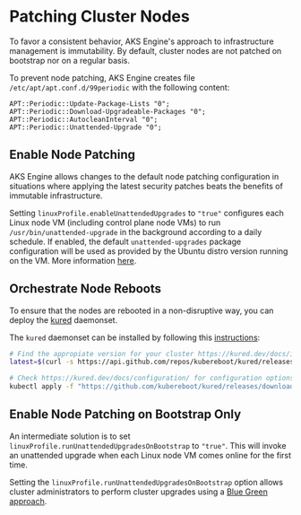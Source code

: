 # Patching Cluster Nodes

To favor a consistent behavior, AKS Engine's approach to infrastructure management is immutability.
By default, cluster nodes are not patched on bootstrap nor on a regular basis. 

To prevent node patching, AKS Engine creates file `/etc/apt/apt.conf.d/99periodic` with the following content:

```
APT::Periodic::Update-Package-Lists "0";
APT::Periodic::Download-Upgradeable-Packages "0";
APT::Periodic::AutocleanInterval "0";
APT::Periodic::Unattended-Upgrade "0";
```

## Enable Node Patching

AKS Engine allows changes to the default node patching configuration in situations where applying the latest security patches beats the benefits of immutable infrastructure.

Setting `linuxProfile.enableUnattendedUpgrades` to `"true"` configures each Linux node VM (including control plane node VMs) to run `/usr/bin/unattended-upgrade` in the background according to a daily schedule. If enabled, the default `unattended-upgrades` package configuration will be used as provided by the Ubuntu distro version running on the VM. More information [here](https://help.ubuntu.com/community/AutomaticSecurityUpdates).

## Orchestrate Node Reboots

To ensure that the nodes are rebooted in a non-disruptive way, you can deploy the [kured](https://github.com/weaveworks/kured) daemonset.

The `kured` daemonset can be installed by following this [instructions](https://kured.dev/docs/installation/):

```bash
# Find the appropiate version for your cluster https://kured.dev/docs/installation/#kubernetes--os-compatibility
latest=$(curl -s https://api.github.com/repos/kubereboot/kured/releases | jq -r '.[0].tag_name')

# Check https://kured.dev/docs/configuration/ for configuration options
kubectl apply -f "https://github.com/kubereboot/kured/releases/download/$latest/kured-$latest-dockerhub.yaml"
```

## Enable Node Patching on Bootstrap Only

An intermediate solution is to set `linuxProfile.runUnattendedUpgradesOnBootstrap` to `"true"`. This will invoke an unattended upgrade when each Linux node VM comes online for the first time.

Setting the `linuxProfile.runUnattendedUpgradesOnBootstrap` option allows cluster administrators to perform cluster upgrades using a [Blue Green approach](https://en.wikipedia.org/wiki/Blue-green_deployment).


